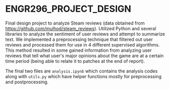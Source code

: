 # ENGR296_PROJECT_DESIGN

Final design project to analyze Steam reviews (data obtained from https://github.com/mulhod/steam_reviews). Utilized Python and several libraries to analyze the sentiment of user reviews and attempt to summarize text. We implemented a preprocessing technique that filtered out user reviews and processed them for use in 4 different supervised algorithms. This method resulted in some gained information from analyzing user reviews that tell what user's major opinions about the game are at a certain time period (being able to relate it to patches at the end of report).

The final two files are `analysis.ipynb` which contains the analysis codes along with `utils.py` which have helper functions mostly for preprocessing and postprocessing.
